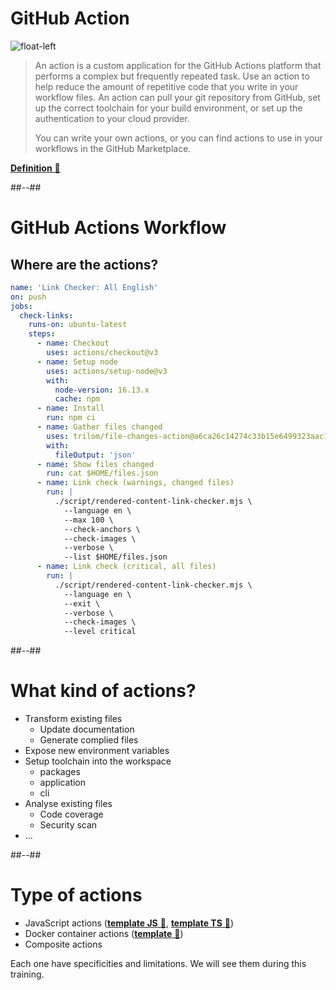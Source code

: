 <!-- .slide: -->

# GitHub Action

![float-left](./assets/images/github-action.png)

>An action is a custom application for the GitHub Actions platform that performs a complex but frequently repeated task. Use an action to help reduce the amount of repetitive code that you write in your workflow files. An action can pull your git repository from GitHub, set up the correct toolchain for your build environment, or set up the authentication to your cloud provider.
>
>You can write your own actions, or you can find actions to use in your workflows in the GitHub Marketplace.

[**Definition** 🔗](https://docs.github.com/en/actions/learn-github-actions/understanding-github-actions#actions)
<!-- .element: class="credits" -->

##--##

<!-- .slide: class="with-code" -->

# GitHub Actions Workflow

## Where are the actions?

```yaml [1-38|7-8|9-13|16-19|7-8,9-13,16-19]
name: 'Link Checker: All English'
on: push
jobs:
  check-links:
    runs-on: ubuntu-latest
    steps:
      - name: Checkout
        uses: actions/checkout@v3
      - name: Setup node
        uses: actions/setup-node@v3
        with:
          node-version: 16.13.x
          cache: npm
      - name: Install
        run: npm ci
      - name: Gather files changed
        uses: trilom/file-changes-action@a6ca26c14274c33b15e6499323aac178af06ad4b
        with:
          fileOutput: 'json'
      - name: Show files changed
        run: cat $HOME/files.json
      - name: Link check (warnings, changed files)
        run: |
          ./script/rendered-content-link-checker.mjs \
            --language en \
            --max 100 \
            --check-anchors \
            --check-images \
            --verbose \
            --list $HOME/files.json
      - name: Link check (critical, all files)
        run: |
          ./script/rendered-content-link-checker.mjs \
            --language en \
            --exit \
            --verbose \
            --check-images \
            --level critical
```

##--##

# What kind of actions?

- Transform existing files
  - Update documentation
  - Generate complied files
- Expose new environment variables
- Setup toolchain into the workspace
  - packages
  - application
  - cli
- Analyse existing files
  - Code coverage
  - Security scan
- ...
<!-- .element: class="list-fragment" -->

##--##

# Type of actions

- JavaScript actions ([**template JS** 🔗](https://github.com/actions/javascript-action), [**template TS** 🔗](https://github.com/actions/typescript-action))
- Docker container actions ([**template** 🔗](https://github.com/actions/container-action))
- Composite actions

Each one have specificities and limitations. We will see them during this training.
